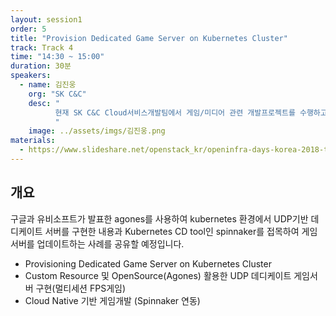 ```yaml
---
layout: session1
order: 5
title: "Provision Dedicated Game Server on Kubernetes Cluster"
track: Track 4
time: "14:30 ~ 15:00"
duration: 30분
speakers:
  - name: 김진웅
    org: "SK C&C"
    desc: "
          현재 SK C&C Cloud서비스개발팀에서 게임/미디어 관련 개발프로젝트를 수행하고 있습니다. 
          "
    image: ../assets/imgs/김진웅.png
materials:
  - https://www.slideshare.net/openstack_kr/openinfra-days-korea-2018-track-4-provisioning-dedicated-game-server-on-kubernetes-cluster
---
```


## 개요

구글과 유비소프트가 발표한 agones를 사용하여 kubernetes 환경에서 UDP기반 데디케이트 서버를 구현한 내용과 Kubernetes CD tool인 spinnaker를 접목하여 게임서버를 업데이트하는 사례를 공유할 예정입니다. 

- Provisioning Dedicated Game Server on Kubernetes Cluster
- Custom Resource 및 OpenSource(Agones) 활용한 UDP 데디케이트 게임서버 구현(멀티세션 FPS게임)
- Cloud Native 기반 게임개발 (Spinnaker 연동)
